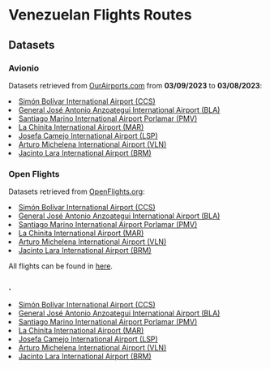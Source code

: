 # Venezuelan Flights Routes

## Datasets

### Avionio

Datasets retrieved from <a href="https://ourairports.com/countries/VE/">OurAirports.com</a> from <b>03/09/2023</b> to <b>03/08/2023</b>:
<li><a href="https://github.com/ibonnet/venezuela/blob/main/flights/avionio/html030923">Simón Bolívar International Airport (CCS)</a></li>
<li><a href="https://github.com/ibonnet/venezuela/blob/main/flights/avionio/htmlBLA030923">General José Antonio Anzoategui International Airport (BLA)</a></li>
<li><a href="https://github.com/ibonnet/venezuela/blob/main/flights/avionio/htmlPMV030923">Santiago Marino International Airport Porlamar (PMV)</a></li>
<li><a href="https://github.com/ibonnet/venezuela/blob/main/flights/avionio/htmlMAR030923">La Chinita International Airport (MAR)</a></li>
<li><a href="https://github.com/ibonnet/venezuela/blob/main/flights/avionio/htmlLSP030923">Josefa Camejo International Airport (LSP)</a></li>
<li><a href="https://github.com/ibonnet/venezuela/blob/main/flights/avionio/htmlVLN030923">Arturo Michelena International Airport (VLN)</a></li>
<li><a href="https://github.com/ibonnet/venezuela/blob/main/flights/avionio/htmlBRM030923">Jacinto Lara International Airport (BRM)</a></li>

### Open Flights

Datasets retrieved from <a href="https://nginx.openflights.org/#">OpenFlights.org</a>:
<li><a href="https://github.com/ibonnet/venezuela/blob/main/flights/openflights/htmlCCS030923">Simón Bolívar International Airport (CCS)</a></li>
<li><a href="https://github.com/ibonnet/venezuela/blob/main/flights/openflights/htmlBLA030923">General José Antonio Anzoategui International Airport (BLA)</a></li>
<li><a href="https://github.com/ibonnet/venezuela/blob/main/flights/openflights/htmlPMV030923">Santiago Marino International Airport Porlamar (PMV)</a></li>
<li><a href="https://github.com/ibonnet/venezuela/tree/main/flights/openflights#:~:text=2%20minutes%20ago-,htmlMAR030923,-Create%20htmlMAR030923">La Chinita International Airport (MAR)</a></li>
<li><a href="https://github.com/ibonnet/venezuela/blob/main/flights/openflights/htmlVLN030923">Arturo Michelena International Airport (VLN)</a></li>
<li><a href="https://github.com/ibonnet/venezuela/blob/main/flights/openflights/htmlBRM030923">Jacinto Lara International Airport (BRM)</a></li>

All flights can be found in <a href="https://github.com/ibonnet/venezuela/blob/main/flights/openflights/AllFlightsOpenFlights.csv">here</a>.

###   .

<li><a href="">Simón Bolívar International Airport (CCS)</a></li>
<li><a href="">General José Antonio Anzoategui International Airport (BLA)</a></li>
<li><a href="">Santiago Marino International Airport Porlamar (PMV)</a></li>
<li><a href="">La Chinita International Airport (MAR)</a></li>
<li><a href="">Josefa Camejo International Airport (LSP)</a></li>
<li><a href="">Arturo Michelena International Airport (VLN)</a></li>
<li><a href="">Jacinto Lara International Airport (BRM)</a></li>
